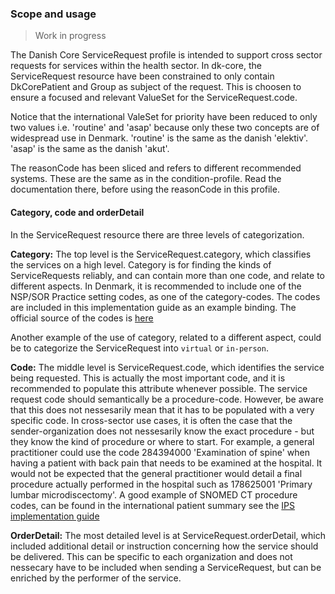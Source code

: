 ### Scope and usage

> Work in progress

The Danish Core ServiceRequest profile is intended to support cross sector requests for services within the health sector. In dk-core, the ServiceRequest resource have been constrained to only contain DkCorePatient and Group as subject of the request. This is choosen to ensure a focused and relevant ValueSet for the ServiceRequest.code.

Notice that the international ValeSet for priority have been reduced to only two values i.e. 'routine' and 'asap' because only these two concepts are of widespread use in Denmark. 'routine' is the same as the danish 'elektiv'. 'asap' is the same as the danish 'akut'.

The reasonCode has been sliced and refers to different recommended systems. These are the same as in the condition-profile. Read the documentation there, before using the reasonCode in this profile.

#### Category, code and orderDetail

In the ServiceRequest resource there are three levels of categorization. 

**Category:**
The top level is the ServiceRequest.category, which classifies the services on a high level. Category is for finding the kinds of ServiceRequests reliably, and can contain more than one code, and relate to different aspects. In Denmark, it is recommended to include one of the NSP/SOR Practice setting codes, as one of the category-codes. The codes are included in this implementation guide as an example binding. The official source of the codes is [here](https://svn.medcom.dk/svn/releases/Standarder/IHE/OID/DKIHE_Metadata-Common_Code_systems-Value_sets.xlsx)

Another example of the use of category, related to a different aspect, could be to categorize the ServiceRequest into `virtual` or `in-person`.

**Code:** 
The middle level is ServiceRequest.code, which identifies the service being requested. This is actually the most important code, and it is recommended to populate this attribute whenever possible. The service request code should semantically be a procedure-code. However, be aware that this does not nessesarily mean that it has to be populated with a very specific code. In cross-sector use cases, it is often the case that the sender-organization does not nessesarily know the exact procedure - but they know the kind of procedure or where to start. For example, a general practitioner could use the code 284394000 'Examination of spine' when having a patient with back pain that needs to be examined at the hospital. It would not be expected that the general practitioner would detail a final procedure actually performed in the hospital such as 178625001 'Primary lumbar microdiscectomy'. A good example of SNOMED CT procedure codes, can be found in the international patient summary see the [IPS implementation guide](https://build.fhir.org/ig/HL7/fhir-ips/ValueSet-procedures-uv-ips.html)

**OrderDetail:**
The most detailed level is at ServiceRequest.orderDetail, which included additional detail or instruction concerning how the service should be delivered. This can be specific to each organization and does not nessecary have to be included when sending a ServiceRequest, but can be enriched by the performer of the service.
